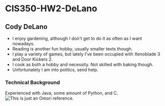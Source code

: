 # CIS350-HW2-DeLano
## Cody DeLano
* I enjoy gardening, although I don't get to do it as often as I want nowadays.
* Reading is another fun hobby, usually smaller texts though.
* I play a variety of games, but lately I've been occupied with Xenoblade 3 and Door Kickers 2.
* I cook as both a hobby and necessity. Not skilled with baking though.
* Unfortunately I am into politics, send help.
### Technical Background
Experienced with Java, some amount of Python, and C.
![This is just an Omori reference.](https://media.discordapp.net/attachments/727012094674731008/1022994108899401748/unknown.png)
